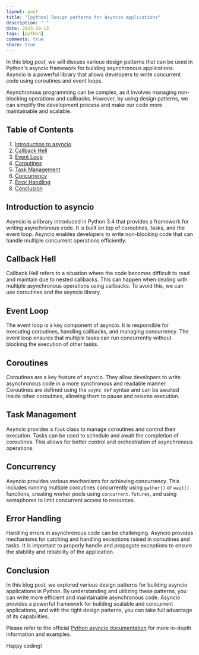 ```yaml
---
layout: post
title: "[python] Design patterns for Asyncio applications"
description: " "
date: 2023-10-13
tags: [python]
comments: true
share: true
---
```


In this blog post, we will discuss various design patterns that can be used in Python's asyncio framework for building asynchronous applications. Asyncio is a powerful library that allows developers to write concurrent code using coroutines and event loops.

Asynchronous programming can be complex, as it involves managing non-blocking operations and callbacks. However, by using design patterns, we can simplify the development process and make our code more maintainable and scalable.

## Table of Contents
1. [Introduction to asyncio](#introduction-to-asyncio)
2. [Callback Hell](#callback-hell)
3. [Event Loop](#event-loop)
4. [Coroutines](#coroutines)
5. [Task Management](#task-management)
6. [Concurrency](#concurrency)
7. [Error Handling](#error-handling)
8. [Conclusion](#conclusion)

## Introduction to asyncio
Asyncio is a library introduced in Python 3.4 that provides a framework for writing asynchronous code. It is built on top of coroutines, tasks, and the event loop. Asyncio enables developers to write non-blocking code that can handle multiple concurrent operations efficiently.

## Callback Hell
Callback Hell refers to a situation where the code becomes difficult to read and maintain due to nested callbacks. This can happen when dealing with multiple asynchronous operations using callbacks. To avoid this, we can use coroutines and the asyncio library.

## Event Loop
The event loop is a key component of asyncio. It is responsible for executing coroutines, handling callbacks, and managing concurrency. The event loop ensures that multiple tasks can run concurrently without blocking the execution of other tasks.

## Coroutines
Coroutines are a key feature of asyncio. They allow developers to write asynchronous code in a more synchronous and readable manner. Coroutines are defined using the `async def` syntax and can be awaited inside other coroutines, allowing them to pause and resume execution.

## Task Management
Asyncio provides a `Task` class to manage coroutines and control their execution. Tasks can be used to schedule and await the completion of coroutines. This allows for better control and orchestration of asynchronous operations.

## Concurrency
Asyncio provides various mechanisms for achieving concurrency. This includes running multiple coroutines concurrently using `gather()` or `wait()` functions, creating worker pools using `concurrent.futures`, and using semaphores to limit concurrent access to resources.

## Error Handling
Handling errors in asynchronous code can be challenging. Asyncio provides mechanisms for catching and handling exceptions raised in coroutines and tasks. It is important to properly handle and propagate exceptions to ensure the stability and reliability of the application.

## Conclusion
In this blog post, we explored various design patterns for building asyncio applications in Python. By understanding and utilizing these patterns, you can write more efficient and maintainable asynchronous code. Asyncio provides a powerful framework for building scalable and concurrent applications, and with the right design patterns, you can take full advantage of its capabilities.

Please refer to the official [Python asyncio documentation](https://docs.python.org/3/library/asyncio.html) for more in-depth information and examples.

Happy coding!